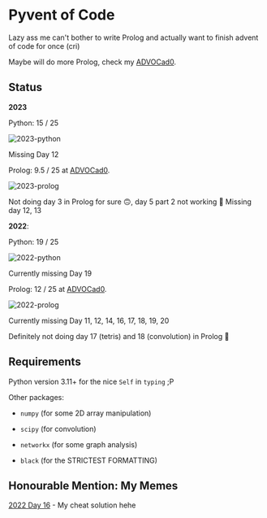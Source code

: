 # Pyvent of Code

Lazy ass me can't bother to write Prolog and actually want to finish advent of
code for once (cri)

Maybe will do more Prolog, check my [ADVOCad0](https://github.com/kittykg/ADVOCadO).

## Status

**2023**

Python: 15 / 25

![2023-python](https://progress-bar.dev/60/)

Missing Day 12

Prolog: 9.5 / 25 at [ADVOCad0](https://github.com/kittykg/ADVOCadO).

![2023-prolog](https://progress-bar.dev/38/)

Not doing day 3 in Prolog for sure 🙃, day 5 part 2 not working 🥲 Missing day
12, 13

**2022**: 

Python: 19 / 25

![2022-python](https://progress-bar.dev/76/)

Currently missing Day 19

Prolog: 12 / 25 at [ADVOCad0](https://github.com/kittykg/ADVOCadO).

![2022-prolog](https://progress-bar.dev/48/)

Currently missing Day 11, 12, 14, 16, 17, 18, 19, 20

Definitely not doing day 17 (tetris) and 18 (convolution) in Prolog 🤡


## Requirements

Python version 3.11+ for the nice `Self` in `typing` ;P

Other packages:

- `numpy` (for some 2D array manipulation)

- `scipy` (for convolution)

- `networkx` (for some graph analysis)

- `black` (for the STRICTEST FORMATTING)


## Honourable Mention: My Memes

[2022 Day 16](https://www.reddit.com/r/adventofcode/comments/znjzjm/2022_day_16_if_a_solution_gives_me_a_star_then/) - My cheat solution hehe
